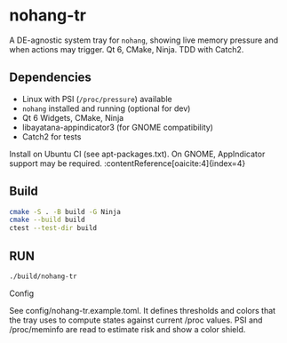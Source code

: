# nohang-tr

A DE-agnostic system tray for `nohang`, showing live memory pressure and when actions may trigger. Qt 6, CMake, Ninja. TDD with Catch2.

## Dependencies

- Linux with PSI (`/proc/pressure`) available
- `nohang` installed and running (optional for dev)
- Qt 6 Widgets, CMake, Ninja
- libayatana-appindicator3 (for GNOME compatibility)
- Catch2 for tests

Install on Ubuntu CI (see apt-packages.txt). On GNOME, AppIndicator support may be required. :contentReference[oaicite:4]{index=4}

## Build

```bash
cmake -S . -B build -G Ninja
cmake --build build
ctest --test-dir build
```

## RUN
```bash
./build/nohang-tr
```

Config

See config/nohang-tr.example.toml. It defines thresholds and colors that the tray uses to compute states against current /proc values. PSI and /proc/meminfo are read to estimate risk and show a color shield.
